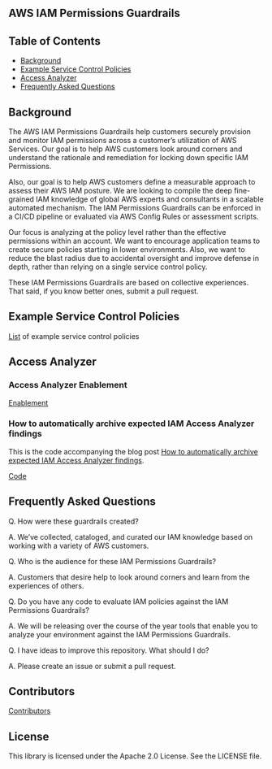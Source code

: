 ## AWS IAM Permissions Guardrails

## Table of Contents
* [Background](#background)
* [Example Service Control Policies](#example-service-control-policies)
* [Access Analyzer](#access-analyzer)
* [Frequently Asked Questions](#frequently-asked-questions)

## Background
The AWS IAM Permissions Guardrails help customers securely provision and monitor IAM permissions across a customer’s utilization of AWS Services. Our goal is to help AWS customers look around corners and understand the rationale and remediation for locking down specific IAM Permissions.

Also, our goal is to help AWS customers define a measurable approach to assess their AWS IAM posture. We are looking to compile the deep fine-grained IAM knowledge of global AWS experts and consultants in a scalable automated mechanism. The IAM Permissions Guardrails can be enforced in a CI/CD pipeline or evaluated via AWS Config Rules or assessment scripts.

Our focus is analyzing at the policy level rather than the effective permissions within an account. We want to encourage application teams to create secure policies starting in lower environments. Also, we want to reduce the blast radius due to accidental oversight and improve defense in depth, rather than relying on a single service control policy.

These IAM Permissions Guardrails are based on collective experiences. That said, if you know better ones, submit a pull request.

## Example Service Control Policies

[List](https://aws-samples.github.io/aws-iam-permissions-guardrails/guardrails/scp-guardrails.html) of example service control policies

## Access Analyzer

### Access Analyzer Enablement

[Enablement](access-analyzer/enablement)

### How to automatically archive expected IAM Access Analyzer findings

This is the code accompanying the blog post [How to automatically archive expected IAM Access Analyzer findings](https://aws.amazon.com/blogs/security/how-to-automatically-archive-expected-iam-access-analyzer-findings/).

[Code](access-analyzer/step-functions-archive-findings)

## Frequently Asked Questions

Q. How were these guardrails created?

A. We’ve collected, cataloged, and curated our IAM knowledge based on working with a variety of AWS customers.

Q. Who is the audience for these IAM Permissions Guardrails?

A. Customers that desire help to look around corners and learn from the experiences of others.

Q. Do you have any code to evaluate IAM policies against the IAM Permissions Guardrails?

A.  We will be releasing over the course of the year tools that enable you to analyze your environment against the IAM Permissions Guardrails.

Q. I have ideas to improve this repository. What should I do?

A. Please create an issue or submit a pull request.


## Contributors
[Contributors](CONTRIBUTORS)

## License

This library is licensed under the Apache 2.0 License. See the LICENSE file.

